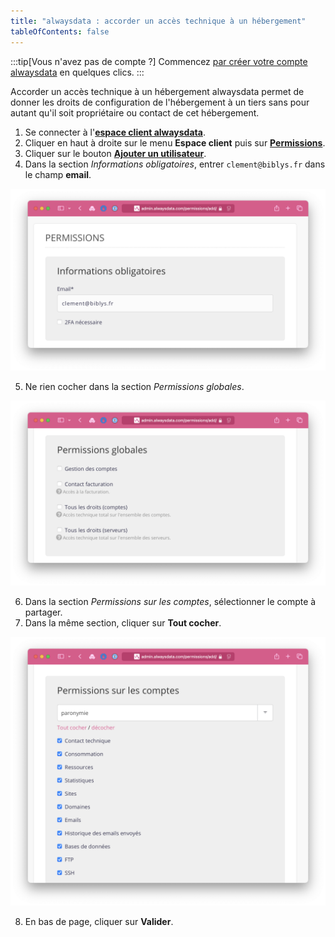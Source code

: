 ```yaml
---
title: "alwaysdata : accorder un accès technique à un hébergement"
tableOfContents: false
---
```


:::tip[Vous n'avez pas de compte ?]
Commencez [par créer votre compte alwaysdata](https://www.alwaysdata.com/fr/inscription/?from=215e2fb8) en quelques clics.
:::

Accorder un accès technique à un hébergement alwaysdata permet de donner les droits de configuration de l'hébergement à un tiers sans pour autant qu'il soit propriétaire ou contact de cet hébergement.

1. Se connecter à l'**[espace client alwaysdata](https://admin.alwaysdata.com/login/)**.
2. Cliquer en haut à droite sur le menu **Espace client** puis sur **[Permissions](https://admin.alwaysdata.com/permissions/)**.
3. Cliquer sur le bouton **[Ajouter un utilisateur](https://admin.alwaysdata.com/permissions/add/)**.
4. Dans la section *Informations obligatoires*, entrer `clement@biblys.fr` dans le champ **email**.

![Informations obligatoires](../../../assets/tutoriel/alwaysdata/informations-obligatoire.png)

5. Ne rien cocher dans la section *Permissions globales*.

![Permissions globales](../../../assets/tutoriel/alwaysdata/permissions-globales.png)

6. Dans la section *Permissions sur les comptes*, sélectionner le compte à partager.
7. Dans la même section, cliquer sur **Tout cocher**.

![Permissions sur les comptes](../../../assets/tutoriel/alwaysdata/permissions-sur-les-comptes.png)

8. En bas de page, cliquer sur **Valider**.
